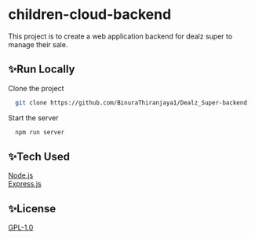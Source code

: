 # children-cloud-backend
This project is to create a web application backend for dealz super to manage their sale.

## ✨Run Locally

Clone the project

```bash
  git clone https://github.com/BinuraThiranjaya1/Dealz_Super-backend
```

Start the server

```bash
  npm run server
```


## ✨Tech Used

[Node.js](https://nodejs.org/en/)  
[Express.js](https://expressjs.com/)  


## ✨License

[GPL-1.0](LICENSE)